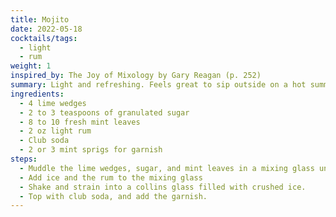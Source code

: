 ```yaml
---
title: Mojito
date: 2022-05-18
cocktails/tags:
  - light
  - rum
weight: 1
inspired_by: The Joy of Mixology by Gary Reagan (p. 252)
summary: Light and refreshing. Feels great to sip outside on a hot summer day.
ingredients:
  - 4 lime wedges
  - 2 to 3 teaspoons of granulated sugar
  - 8 to 10 fresh mint leaves
  - 2 oz light rum
  - Club soda
  - 2 or 3 mint sprigs for garnish
steps:
  - Muddle the lime wedges, sugar, and mint leaves in a mixing glass until the sugar is completely dissolved, all the juice is extracted from the limes, and the mint is thoroughly integrated into the juice.
  - Add ice and the rum to the mixing glass
  - Shake and strain into a collins glass filled with crushed ice.
  - Top with club soda, and add the garnish.
---
```

